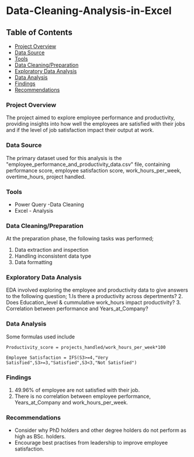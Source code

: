 # Data-Cleaning-Analysis-in-Excel

## Table of Contents
- [Project Overview](#project-overview)
- [Data Source](#data-source)
- [Tools](#tools)
- [Data Cleaning/Preparation](#datacleaning-preparation)
- [Exploratory Data Analysis](#exploratory-data-analysis)
- [ Data Analysis](#data-analysis)
- [Findings](#findings)
- [Recommendations](#recommendations)

### Project Overview
The project aimed to explore employee performance and productivity, providing insights into how well the employees are satisfied with their jobs and if the level of job satisfaction impact their output at work.

### Data Source
The primary dataset used for this analysis is the "employee_performance_and_productivity_data.csv" file, containing performance score, employee satisfaction score, work_hours_per_week, overtime_hours, project handled.

### Tools
- Power Query -Data Cleaning
- Excel - Analysis

### Data Cleaning/Preparation

At the preparation phase, the following tasks was performed;

1. Data extraction and inspection
2. Handling inconsistent data type
3. Data formatting

### Exploratory Data Analysis 
EDA involved exploring the employee and productivity data to give answers to the following question;
1.Is there a productivity across depertments?
2. Does Education_level & cummulative work_hours impact productivity?
3. Correlation between performance and Years_at_Company?

### Data Analysis
Some formulas used include

`Productivity_score =
projects_handled/work_hours_per_week*100`

`Employee Satisfaction =
IFS(S3>=4,"Very Satisfied",S3>=3,"Satisfied",S3<3,"Not Satisfied")`

### Findings
1. 49.96% of employee are not satisfied with their job.
2. There is no correlation between employee performance, Years_at_Company and work_hours_per_week.

### Recommendations
- Consider why PhD holders and other degree holders do not perform as high as BSc. holders.
- Encourage best practises from leadership to improve employee satisfaction.
